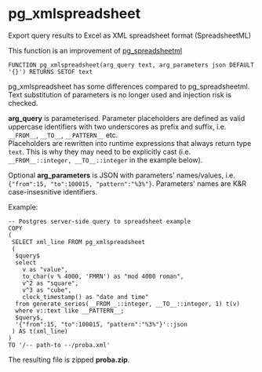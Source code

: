 # pg_xmlspreadsheet
Export query results to Excel as XML spreadsheet format (SpreadsheetML)

This function is an improvement of [pg_spreadsheetml](https://github.com/stefanov-sm/pg_spreadsheetml)

```PGSQL
FUNCTION pg_xmlspreadsheet(arg_query text, arg_parameters json DEFAULT '{}') RETURNS SETOF text
```
pg_xmlspreadsheet has some differences compared to pg_spreadsheetml. Text substitution of parameters is no longer used and injection risk is checked.

__arg_query__ is parameterised.
Parameter placeholders are defined as valid uppercase identifiers with two underscores as prefix and suffix, i.e. `__FROM__`, `__TO__`, `__PATTERN__` etc.  
Placeholders are rewritten into runtime expressions that always return type `text`. This is why they may need to be explicitly cast (i.e. `__FROM__::integer, __TO__::integer` in the example below).  
  
Optional __arg_parameters__ is JSON with parameters' names/values, i.e. `{"from":15, "to":100015, "pattern":"%3%"}`. Parameters' names are K&R case-insesnitive identifiers.  
  
Example:

```PGSQL
-- Postgres server-side query to spreadsheet example
COPY
(
 SELECT xml_line FROM pg_xmlspreadsheet
 (
  $query$
  select
  	v as "value",
  	to_char(v % 4000, 'FMRN') as "mod 4000 roman",
  	v^2 as "square",
  	v^3 as "cube",
  	clock_timestamp() as "date and time"
  from generate_series(__FROM__::integer, __TO__::integer, 1) t(v)
  where v::text like __PATTERN__;
  $query$,
  '{"from":15, "to":100015, "pattern":"%3%"}'::json
 ) AS t(xml_line)
)
TO '/-- path-to --/proba.xml'
```
The resulting file is zipped __proba.zip__.
